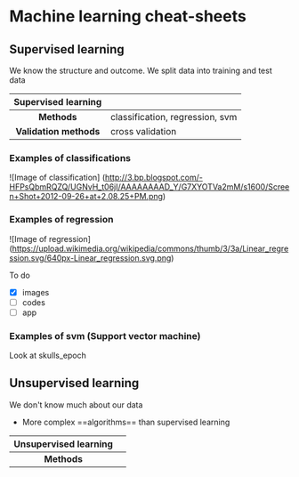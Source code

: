 # Machine learning cheat-sheets

## Supervised learning 
We know the structure and outcome. We split data into training and test data

| Supervised learning |                             |
|:---------------------:|:---------------------------|
| **Methods**             |classification, regression, svm|
| **Validation methods**  |cross validation                          |

### Examples of classifications
![Image of classification]
(http://3.bp.blogspot.com/-HFPsQbmRQZQ/UGNvH_t06jI/AAAAAAAAD_Y/G7XYOTVa2mM/s1600/Screen+Shot+2012-09-26+at+2.08.25+PM.png)

### Examples of regression
![Image of regression]
(https://upload.wikimedia.org/wikipedia/commons/thumb/3/3a/Linear_regression.svg/640px-Linear_regression.svg.png)

To do

- [X] images
- [ ] codes
- [ ] app

### Examples of svm (Support vector machine)
Look at skulls_epoch

## Unsupervised learning
We don't know much about our data

* More complex ==algorithms== than supervised learning

| Unsupervised learning |           |
|:---------------------:|:----------|
| **Methods**           ||


